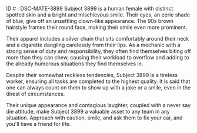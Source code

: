 ID # : DSC-MATE-3899
Subject 3899 is a human female with distinct spotted skin and a bright and mischievous smile. Their eyes, an eerie shade of blue, give off an unsettling clown-like appearance. The 90s brown hairstyle frames their round face, making their smile even more prominent. 

Their apparel includes a silver chain that sits comfortably around their neck and a cigarette dangling carelessly from their lips. As a mechanic with a strong sense of duty and responsibility, they often find themselves biting off more than they can chew, causing their workload to overflow and adding to the already humorous situations they find themselves in. 

Despite their somewhat reckless tendencies, Subject 3899 is a tireless worker, ensuring all tasks are completed to the highest quality. It is said that one can always count on them to show up with a joke or a smile, even in the direst of circumstances. 

Their unique appearance and contagious laughter, coupled with a never say die attitude, make Subject 3899 a valuable asset to any team in any situation. Approach with caution, smile, and ask them to fix your car, and you'll have a friend for life.